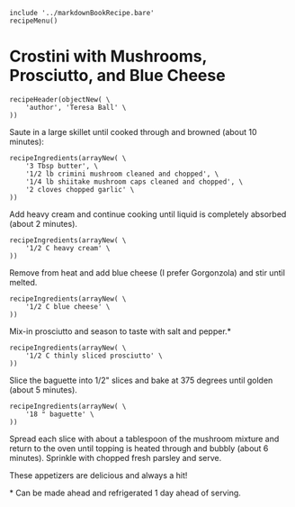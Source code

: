~~~ markdown-script
include '../markdownBookRecipe.bare'
recipeMenu()
~~~

# Crostini with Mushrooms, Prosciutto, and Blue Cheese

~~~ markdown-script
recipeHeader(objectNew( \
    'author', 'Teresa Ball' \
))
~~~

Saute in a large skillet until cooked through and browned (about 10 minutes):

~~~ markdown-script
recipeIngredients(arrayNew( \
    '3 Tbsp butter', \
    '1/2 lb crimini mushroom cleaned and chopped', \
    '1/4 lb shiitake mushroom caps cleaned and chopped', \
    '2 cloves chopped garlic' \
))
~~~

Add heavy cream and continue cooking until liquid is completely absorbed (about 2 minutes).

~~~ markdown-script
recipeIngredients(arrayNew( \
    '1/2 C heavy cream' \
))
~~~

Remove from heat and add blue cheese (I prefer Gorgonzola) and stir until melted.

~~~ markdown-script
recipeIngredients(arrayNew( \
    '1/2 C blue cheese' \
))
~~~

Mix-in prosciutto and season to taste with salt and pepper.\*

~~~ markdown-script
recipeIngredients(arrayNew( \
    '1/2 C thinly sliced prosciutto' \
))
~~~

Slice the baguette into 1/2" slices and bake at 375 degrees until golden (about 5 minutes).

~~~ markdown-script
recipeIngredients(arrayNew( \
    '18 " baguette' \
))
~~~

Spread each slice with about a tablespoon of the mushroom mixture and return to the oven until
topping is heated through and bubbly (about 6 minutes). Sprinkle with chopped fresh parsley and
serve.

These appetizers are delicious and always a hit!

\* Can be made ahead and refrigerated 1 day ahead of serving.
